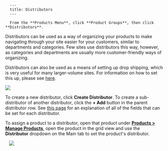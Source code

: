 
      ---
      title: Distributors
      ---

      From the **Products Menu**, click **Product Groups**, then click **Distributors**.  
  
Distributors can be used as a way of organizing your products to make navigating through your site easier for your customers, similar to departments and categories. Few sites use distributors this way, however, as categories and departments are usually more customer-friendly ways of organizing.

Distributors can also be used as a means of setting up drop shipping, which is very useful for many larger-volume sites. For information on how to set this up, please see [here](default.aspx?pageid=drop_shipping).

  
 ![](images/1416235018448.png)   
  
To create a new distributor, click **Create Distributor**. To create a sub-distributor of another distributor, click the **\+ Add** button in the parent distributor row. See [this page](page.aspx?pageid=product_groups) for an explanation of all of the fields that can be set for each distributor.

To assign a product to a distributor, open that product under **[Products > Manage Products](page.aspx?pageid=manage_products)**, open the product in the grid view and use the **Distributor** dropdown on the Main tab to set the product's distributor.

   ![](images/1416235093835.png)
      